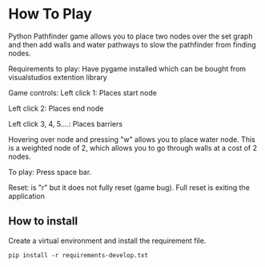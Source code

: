 
# How To Play

Python Pathfinder game allows you to place two nodes over the set graph and then add walls and water pathways to slow the pathfinder from finding nodes.

Requirements to play:
Have pygame installed which can be bought from visualstudios extention library

Game controls:
Left click 1: Places start node

Left click 2: Places end node

Left click 3, 4, 5....: Places barriers

Hovering over node and pressing "w" allows you to place water node. This is a weighted node of 2, which allows 
you to go through walls at a cost of 2 nodes. 

To play: Press space bar.

Reset: is "r" but it does not fully reset (game bug). Full reset is exiting the application

## How to install

Create a virtual environment and install the requirement file.

`pip install -r requirements-develop.txt`
